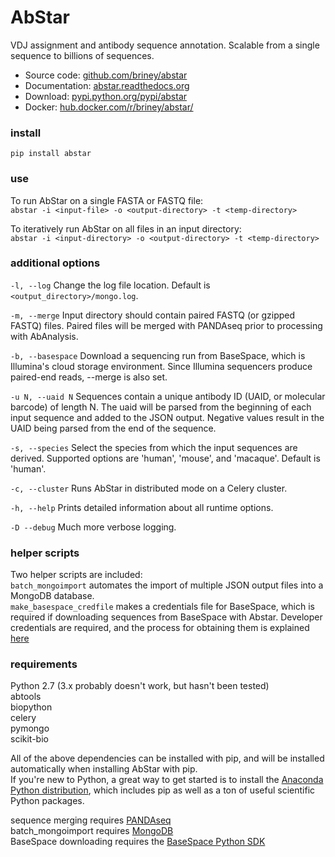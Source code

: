 # AbStar  
  
VDJ assignment and antibody sequence annotation. Scalable from a single sequence to billions of sequences.  
  
  - Source code: [github.com/briney/abstar](https://github.com/briney/abstar)  
  - Documentation: [abstar.readthedocs.org](http://abstar.readthedocs.org)  
  - Download: [pypi.python.org/pypi/abstar](https://pypi.python.org/pypi/abstar)  
  - Docker: [hub.docker.com/r/briney/abstar/](https://hub.docker.com/r/briney/abstar/)  
  
### install  
`pip install abstar`  
  
### use  

To run AbStar on a single FASTA or FASTQ file:  
`abstar -i <input-file> -o <output-directory> -t <temp-directory>`

To iteratively run AbStar on all files in an input directory:  
`abstar -i <input-directory> -o <output-directory> -t <temp-directory>`

### additional options  
`-l, --log` Change the log file location. Default is `<output_directory>/mongo.log`.  
  
`-m, --merge` Input directory should contain paired FASTQ (or gzipped FASTQ) files. Paired files will be merged with PANDAseq prior to processing with AbAnalysis.  
  
`-b, --basespace` Download a sequencing run from BaseSpace, which is Illumina's cloud storage environment. Since Illumina sequencers produce paired-end reads, --merge is also set.  
  
`-u N, --uaid N` Sequences contain a unique antibody ID (UAID, or molecular barcode) of length N. The uaid will be parsed from the beginning of each input sequence and added to the JSON output. Negative values result in the UAID being parsed from the end of the sequence.  
  
`-s, --species` Select the species from which the input sequences are derived. Supported options are 'human', 'mouse', and 'macaque'. Default is 'human'.  
   
`-c, --cluster` Runs AbStar in distributed mode on a Celery cluster.  
  
`-h, --help` Prints detailed information about all runtime options.
  
`-D --debug` Much more verbose logging.  
  
  
### helper scripts  
Two helper scripts are included:  
`batch_mongoimport` automates the import of multiple JSON output files into a MongoDB database.  
`make_basespace_credfile` makes a credentials file for BaseSpace, which is required if downloading sequences from BaseSpace with Abstar. Developer credentials are required, and the process for obtaining them is explained [here](https://support.basespace.illumina.com/knowledgebase/articles/403618-python-run-downloader)  
  
  
### requirements  
Python 2.7 (3.x probably doesn't work, but hasn't been tested)  
abtools  
biopython  
celery  
pymongo  
scikit-bio  

All of the above dependencies can be installed with pip, and will be installed automatically when installing AbStar with pip.  
If you're new to Python, a great way to get started is to install the [Anaconda Python distribution](https://www.continuum.io/downloads), which includes pip as well as a ton of useful scientific Python packages.
  
sequence merging requires [PANDAseq](https://github.com/neufeld/pandaseq)  
batch_mongoimport requires [MongoDB](http://www.mongodb.org/)  
BaseSpace downloading requires the [BaseSpace Python SDK](https://github.com/basespace/basespace-python-sdk)  
